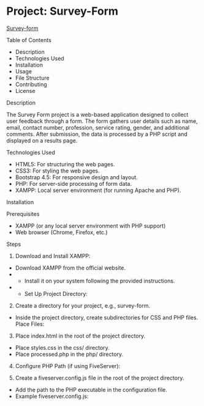 # Project: Survey-Form
[Survey-form](https://owethusotomela.github.io/survey-form/)

Table of Contents

* Description
* Technologies Used
* Installation
* Usage
* File Structure
* Contributing
* License

Description

The Survey Form project is a web-based application designed to collect user feedback through a form. The form gathers user details such as name, email, contact number, profession, service rating, gender, and additional comments. After submission, the data is processed by a PHP script and displayed on a results page.

Technologies Used

* HTML5: For structuring the web pages.
* CSS3: For styling the web pages.
* Bootstrap 4.5: For responsive design and layout.
* PHP: For server-side processing of form data.
* XAMPP: Local server environment (for running Apache and PHP).

Installation

Prerequisites
* XAMPP (or any local server environment with PHP support)
* Web browser (Chrome, Firefox, etc.)

Steps
1. Download and Install XAMPP:

* Download XAMPP from the official website.
* * Install it on your system following the provided instructions.
* * Set Up Project Directory:

2. Create a directory for your project, e.g., survey-form.
* Inside the project directory, create subdirectories for CSS and PHP files.
Place Files:

3. Place index.html in the root of the project directory.
* Place styles.css in the css/ directory.
* Place processed.php in the php/ directory.
4. Configure PHP Path (if using FiveServer):

5. Create a fiveserver.config.js file in the root of the project directory.
* Add the path to the PHP executable in the configuration file.
* Example fiveserver.config.js:
